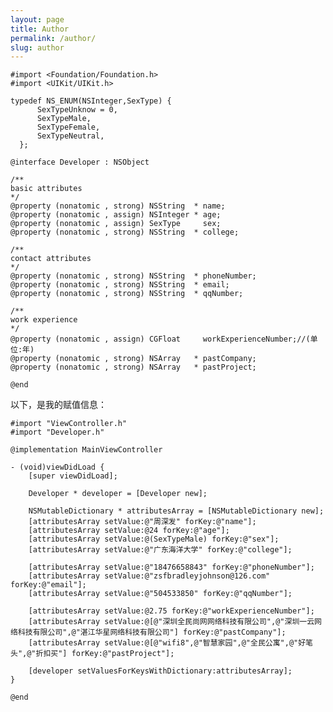 ```yaml
---
layout: page
title: Author
permalink: /author/
slug: author
---
```


    #import <Foundation/Foundation.h>
    #import <UIKit/UIKit.h>

    typedef NS_ENUM(NSInteger,SexType) {
          SexTypeUnknow = 0,
          SexTypeMale,
          SexTypeFemale,
          SexTypeNeutral,
      };

    @interface Developer : NSObject

    /**
    basic attributes
    */
    @property (nonatomic , strong) NSString  * name;
    @property (nonatomic , assign) NSInteger * age;
    @property (nonatomic , assign) SexType     sex;
    @property (nonatomic , strong) NSString  * college;

    /**
    contact attributes
    */
    @property (nonatomic , strong) NSString  * phoneNumber;
    @property (nonatomic , strong) NSString  * email;
    @property (nonatomic , strong) NSString  * qqNumber;

    /**
    work experience
    */
    @property (nonatomic , assign) CGFloat     workExperienceNumber;//(单位:年)
    @property (nonatomic , strong) NSArray   * pastCompany;
    @property (nonatomic , strong) NSArray   * pastProject;

    @end

以下，是我的赋值信息：

    #import "ViewController.h"
    #import "Developer.h"

    @implementation MainViewController

    - (void)viewDidLoad {
        [super viewDidLoad];

        Developer * developer = [Developer new];

        NSMutableDictionary * attributesArray = [NSMutableDictionary new];
        [attributesArray setValue:@"周深发" forKey:@"name"];
        [attributesArray setValue:@24 forKey:@"age"];
        [attributesArray setValue:@(SexTypeMale) forKey:@"sex"];
        [attributesArray setValue:@"广东海洋大学" forKey:@"college"];

        [attributesArray setValue:@"18476658843" forKey:@"phoneNumber"];
        [attributesArray setValue:@"zsfbradleyjohnson@126.com" forKey:@"email"];
        [attributesArray setValue:@"504533850" forKey:@"qqNumber"];

        [attributesArray setValue:@2.75 forKey:@"workExperienceNumber"];
        [attributesArray setValue:@[@"深圳全民尚网网络科技有限公司",@"深圳一云网络科技有限公司",@"湛江华星网络科技有限公司"] forKey:@"pastCompany"];
        [attributesArray setValue:@[@"wifi8",@"智慧家园",@"全民公寓",@"好笔头",@"折扣买"] forKey:@"pastProject"];

        [developer setValuesForKeysWithDictionary:attributesArray];
    }

    @end

